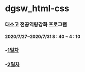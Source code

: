 # dgsw_html-css
### 대소고 전공역량강화 프로그램

#### 2020/7/27~2020/7/31 8 : 40 ~ 4 : 10

### -[1일차](https://github.com/limjh0513/dgsw_html-css/blob/master/Day1/Day1.md)

### -[2일차](https://github.com/limjh0513/dgsw_html-css/blob/master/Day2/Day2.md)
